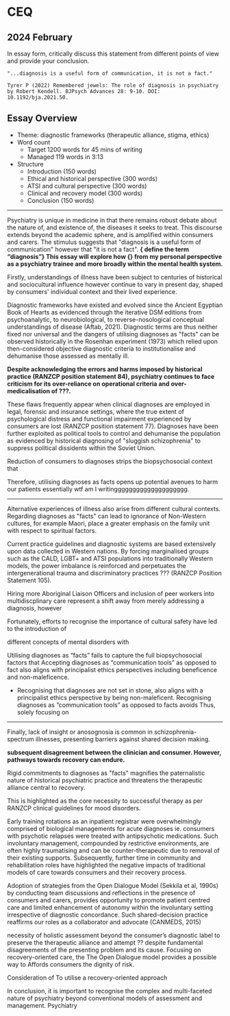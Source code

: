 # CEQ

## 2024 February
In essay form, critically discuss this statement from different points of view and provide your conclusion.
```
"...diagnosis is a useful form of communication, it is not a fact."

Tyrer P (2022) Remembered jewels: The role of diagnosis in psychiatry by Robert Kendell. BJPsych Advances 28: 9-10. DOI: 10.1192/bja.2021.50.
```
## Essay Overview

- Theme: diagnostic frameworks (therapeutic alliance, stigma, ethics)
- Word count
  - Target 1200 words for 45 mins of writing
  - Managed 119 words in 3:13
- Structure
  - Introduction (150 words)
  - Ethical and historical perspective (300 words)
  - ATSI and cultural perspective (300 words)
  - Clinical and recovery model (300 words)
  - Conclusion (150 words)

---

<!-- Introduction: 83/150 words -->

Psychiatry is unique in medicine in that there remains robust debate about the nature of, and existence of, the diseases it seeks to treat. This discourse extends beyond the academic sphere, and is amplified within consumers and carers. The stimulus suggests that "diagnosis is a useful form of communication" however that "it is not a fact". 
**{ define the term “diagnosis”}
This essay will explore how {} from my personal perspective as a psychiatry trainee and more broadly within the mental health system.**

<!-- 
Paragraph 1: / 300 words
Ethical and historical
Re quote: shit changes and needs to change
 -->

Firstly, understandings of illness have been subject to centuries of historical and sociocultural influence however continue to vary in present day, shaped by consumers' individual context and their lived experience. 

Diagnostic frameworks have existed and evolved since the Ancient Egyptian Book of Hearts as evidenced through the iterative DSM editions from psychoanalytic, to neurobiological, to reverse-nosological conceptual understandings of disease (Aftab, 2021). Diagnostic terms are thus neither fixed nor universal and the dangers of utilising diagnoses as "facts" can be observed historically in the Rosenhan experiment (1973) which relied upon then-considered objective diagnostic criteria to institutionalise and dehumanise those assessed as mentally ill. 

**Despite acknowledging the errors and harms imposed by historical practice (RANZCP position statement 84), psychiatry continues to face criticism for its over-reliance on operational criteria and over-medicalisation of ???.**

These flaws frequently appear when clinical diagnoses are employed in legal, forensic and insurance settings, where the true extent of psychological distress and functional impairment experienced by consumers are lost (RANZCP position statement 77). Diagnoses have been further exploited as political tools to control and dehumanise the population as evidenced by historical diagnosing of "sluggish schizophrenia" to suppress political dissidents within the Soviet Union.

Reduction of consumers to diagnoses strips the biopsychosocial context that 

Therefore, utilising diagnoses as facts opens up potential avenues to harm our patients essentially wtf am I writingggggggggggggggggggg.

---

<!-- 
Paragraph 2: 
ATSI and cultural
Re quote: diagnosis varies as per culture, not fixed
 -->

Alternative experiences of illness also arise from different cultural contexts. Regarding diagnoses as "facts" can lead to ignorance of Non-Western cultures, for example Maori, place a greater emphasis on the family unit with respect to spiritual factors. 

Current practice guidelines and diagnostic systems are based extensively upon data collected in Western nations. By forcing marginalised groups such as the CALD, LGBT+ and ATSI populations into traditionally Western models, the power imbalance is reinforced and perpetuates the intergenerational trauma and discriminatory practices ??? (RANZCP Position Statement 105). 

Hiring more Aboriginal Liaison Officers and inclusion of peer workers into multidiscplinary care represent a shift away from merely addressing a diagnosis, however

Fortunately, efforts to recognise the importance of cultural safety have led to the introduction of 


different concepts of mental disorders with

Utilising diagnoses as “facts” fails to capture the full biopsychosocial factors that 
Accepting diagnoses as “communication tools” as opposed to fact also aligns with principalist ethics perspectives including beneficence and non-maleficence.


-	Recognising that diagnoses are not set in stone, also aligns with a principalist ethics perspective by being non-maleficent. Recognising diagnoses as “communication tools” as opposed to facts avoids 
Thus, solely focusing on 

---

<!-- 
Paragraph 3: 254/300 words
Clinical example + recovery model + open dialogue
Re quote: recovery does not depend on diagnosis
-->


Finally, lack of insight or anosognosia is common in schizophrenia-spectrum illnesses, presenting barriers against shared decision making.

**subsequent disagreement between the clinician and consumer. However, pathways towards recovery can endure.**

Rigid commitments to diagnoses as "facts" magnifies the paternalistic nature of historical psychiatric practice and threatens the therapeutic alliance central to recovery.

This is highlighted as the core necessity to successful therapy as per RANZCP clinical guidelines for mood disorders.

Early training rotations as an inpatient registrar were overwhelmingly comprised of biological managements for acute diagnoses ie. consumers with psychotic relapses were treated with antipsychotic medications. Such involuntary management, compounded by restrictive environments, are often highly traumatising and can be counter-therapeutic due to removal of their existing supports. Subsequently, further time in community and rehabilitation roles have highlighted the negative impacts of traditional models of care towards consumers and their recovery process. 

Adoption of strategies from the Open Dialogue Model (Sekkila et al, 1990s) by conducting team discussions and reflections in the presence of consumers and carers, provides opportunity to promote patient centred care and limited enhancement of autonomy within the involuntary setting irrespective of diagnostic concordance. Such shared-decision practice reaffirms our roles as a collaborator and advocate (CANMEDS, 2015) 

necessity of holistic assessment beyond the consumer’s diagnostic label to preserve the therapeutic alliance and attempt ?? despite fundamental disagreements of the presenting problem and its cause. 
Focusing on recovery-oriented care, the 
The Open Dialogue model provides a possible way to 
Affords consumers the dignity of risk. 

Consideration of 
To utilise a recovery-oriented approach 

<!-- Conclusion: 21/150 words -->

In conclusion, it is important to recognise the complex and multi-faceted nature of psychiatry beyond conventional models of assessment and management. Psychiatry 